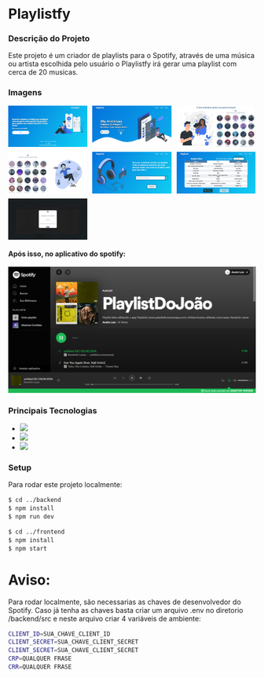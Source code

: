 ﻿﻿<h1>Playlistfy</h1>

<h3>Descrição do Projeto</h3>
<p>Este projeto é um criador de playlists para o Spotify, através de uma música ou artista escolhida pelo usuário o Playlistfy irá gerar uma playlist com cerca de 20 musicas.</p>

<h3>Imagens</h3>
<div style="display:grid; grid-template-columns: auto auto auto; grid-gap: 10px;">
<img style='' alt="fotos do site" src="./assets/Home.jpeg" width="400"/>
<img style='' alt="fotos do site" src="./assets/Menu.jpeg" width="400"/>
<img style='' alt="fotos do site" src="./assets/Menu_1.jpeg" width="400"/>
<img style='' alt="fotos do site" src="./assets/Menu_2.jpeg" width="400"/>
<img style='' alt="fotos do site" src="./assets/playlist.jpeg" width="400"/>
<img style='' alt="fotos do site" src="./assets/verification.jpeg" width="400"/>
<img style='' alt="fotos do site" src="./assets/verification_2.jpeg" width="400"/>
</div>
<h4>Após isso, no aplicativo do spotify:</h4>
<img style='' alt="fotos do site" src="./assets/spotifyfoto.png" />

<h3>Principais Tecnologias</h3>
<ul>
<li><img style='' src="https://img.shields.io/badge/React%20-16.13.1-blue"/></li>
<li><img style='' src="https://img.shields.io/badge/NodeJs%20-14.3.0-brightgreen"/></li>
<li><img style='' src="https://img.shields.io/badge/Express%20-4.17.1-lightgrey"/></li>
</ul>

<h3>Setup</h3>
Para rodar este projeto localmente:

```sh
$ cd ../backend
$ npm install
$ npm run dev
```

```sh
$ cd ../frontend
$ npm install
$ npm start
```

<h1>Aviso:</h1>
Para rodar localmente, são necessarias as chaves de desenvolvedor do Spotify. Caso já tenha as chaves basta criar um arquivo  
.env no diretorio
/backend/src 
e neste arquivo criar 4 variáveis de ambiente:

```sh
CLIENT_ID=SUA_CHAVE_CLIENT_ID
CLIENT_SECRET=SUA_CHAVE_CLIENT_SECRET
CLIENT_SECRET=SUA_CHAVE_CLIENT_SECRET
CRP=QUALQUER FRASE
CRR=QUALQUER FRASE
```

